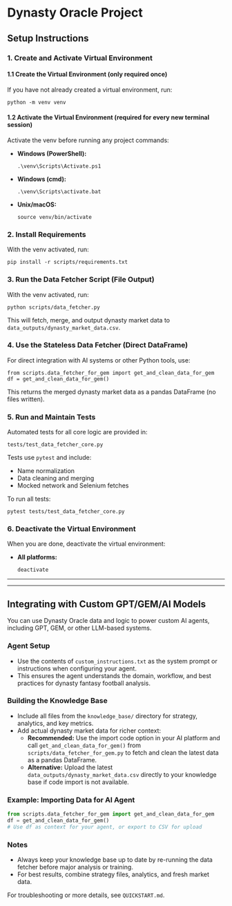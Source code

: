 # Dynasty Oracle Project

## Setup Instructions

### 1. Create and Activate Virtual Environment


#### 1.1 Create the Virtual Environment (only required once)
If you have not already created a virtual environment, run:
```
python -m venv venv
```

#### 1.2 Activate the Virtual Environment (required for every new terminal session)
Activate the venv before running any project commands:
- **Windows (PowerShell):**
  ```
  .\venv\Scripts\Activate.ps1
  ```
- **Windows (cmd):**
  ```
  .\venv\Scripts\activate.bat
  ```
- **Unix/macOS:**
  ```
  source venv/bin/activate
  ```

### 2. Install Requirements

With the venv activated, run:
```
pip install -r scripts/requirements.txt
```


### 3. Run the Data Fetcher Script (File Output)

With the venv activated, run:
```
python scripts/data_fetcher.py
```

This will fetch, merge, and output dynasty market data to `data_outputs/dynasty_market_data.csv`.

### 4. Use the Stateless Data Fetcher (Direct DataFrame)

For direct integration with AI systems or other Python tools, use:
```
from scripts.data_fetcher_for_gem import get_and_clean_data_for_gem
df = get_and_clean_data_for_gem()
```

This returns the merged dynasty market data as a pandas DataFrame (no files written).



### 5. Run and Maintain Tests

Automated tests for all core logic are provided in:
```
tests/test_data_fetcher_core.py
```
Tests use `pytest` and include:
- Name normalization
- Data cleaning and merging
- Mocked network and Selenium fetches

To run all tests:
```
pytest tests/test_data_fetcher_core.py
```

### 6. Deactivate the Virtual Environment

When you are done, deactivate the virtual environment:
- **All platforms:**
  ```
  deactivate
  ```

---


---

## Integrating with Custom GPT/GEM/AI Models

You can use Dynasty Oracle data and logic to power custom AI agents, including GPT, GEM, or other LLM-based systems.

### Agent Setup
- Use the contents of `custom_instructions.txt` as the system prompt or instructions when configuring your agent.
- This ensures the agent understands the domain, workflow, and best practices for dynasty fantasy football analysis.

### Building the Knowledge Base
- Include all files from the `knowledge_base/` directory for strategy, analytics, and key metrics.
- Add actual dynasty market data for richer context:
  - **Recommended:** Use the import code option in your AI platform and call `get_and_clean_data_for_gem()` from `scripts/data_fetcher_for_gem.py` to fetch and clean the latest data as a pandas DataFrame.
  - **Alternative:** Upload the latest `data_outputs/dynasty_market_data.csv` directly to your knowledge base if code import is not available.

### Example: Importing Data for AI Agent
```python
from scripts.data_fetcher_for_gem import get_and_clean_data_for_gem
df = get_and_clean_data_for_gem()
# Use df as context for your agent, or export to CSV for upload
```

### Notes
- Always keep your knowledge base up to date by re-running the data fetcher before major analysis or training.
- For best results, combine strategy files, analytics, and fresh market data.

For troubleshooting or more details, see `QUICKSTART.md`.
